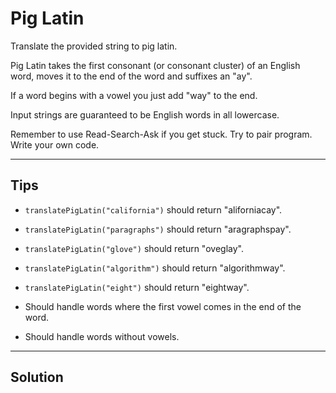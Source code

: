 # Pig Latin

Translate the provided string to pig latin.

Pig Latin takes the first consonant (or consonant cluster) of an English word, moves it to the end of the word and suffixes an "ay".

If a word begins with a vowel you just add "way" to the end.

Input strings are guaranteed to be English words in all lowercase.

Remember to use Read-Search-Ask if you get stuck. Try to pair program. Write your own code.

---

## Tips

- `translatePigLatin("california")` should return "aliforniacay".

- `translatePigLatin("paragraphs")` should return "aragraphspay".

- `translatePigLatin("glove")` should return "oveglay".

- `translatePigLatin("algorithm")` should return "algorithmway".

- `translatePigLatin("eight")` should return "eightway".

- Should handle words where the first vowel comes in the end of the word.

- Should handle words without vowels.

---

## Solution

```js

```